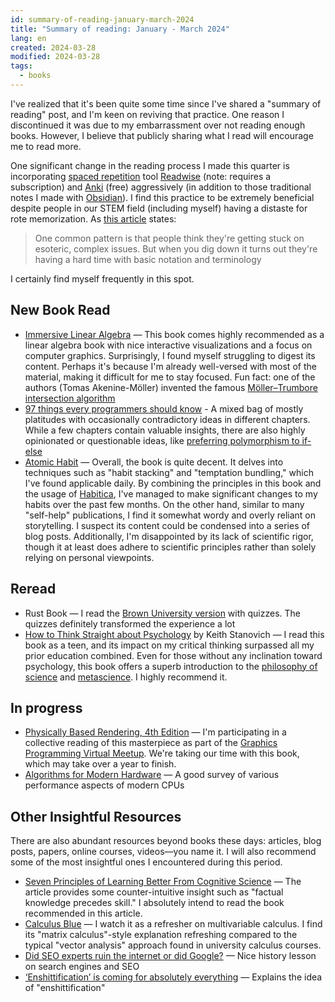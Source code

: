 ```yaml
---
id: summary-of-reading-january-march-2024
title: "Summary of reading: January - March 2024"
lang: en
created: 2024-03-28
modified: 2024-03-28
tags:
  - books
---
```


I've realized that it's been quite some time since I've shared a "summary of reading" post, and I'm keen on reviving that practice. One reason I discontinued it was due to my embarrassment over not reading enough books. However, I believe that publicly sharing what I read will encourage me to read more.

One significant change in the reading process I made this quarter is incorporating [spaced repetition](https://en.wikipedia.org/wiki/Spaced_repetition) tool [Readwise](https://readwise.io/) (note: requires a subscription) and [Anki](https://ankiweb.net) (free) aggressively (in addition to those traditional notes I made with [Obsidian](https://obsidian.md/)). I find this practice to be extremely beneficial despite people in our STEM field (including myself) having a distaste for rote memorization. As [this article](http://augmentingcognition.com/ltm.html) states:

> One common pattern is that people think they're getting stuck on esoteric, complex issues. But when you dig down it turns out they're having a hard time with basic notation and terminology

I certainly find myself frequently in this spot.

## New Book Read

- [Immersive Linear Algebra](http://immersivemath.com/ila/index.html) — This book comes highly recommended as a linear algebra book with nice interactive visualizations and a focus on computer graphics. Surprisingly, I found myself struggling to digest its content. Perhaps it's because I'm already well-versed with most of the material, making it difficult for me to stay focused. Fun fact: one of the authors (Tomas Akenine-Möller) invented the famous [Möller–Trumbore intersection algorithm](https://en.wikipedia.org/wiki/M%C3%B6ller%E2%80%93Trumbore_intersection_algorithm)
- [97 things every programmers should know](https://97-things-every-x-should-know.gitbook.io/97-things-every-programmer-should-know/) - A mixed bag of mostly platitudes with occasionally contradictory ideas in different chapters. While a few chapters contain valuable insights, there are also highly opinionated or questionable ideas, like [preferring polymorphism to if-else](https://97-things-every-x-should-know.gitbook.io/97-things-every-programmer-should-know/en/thing_59)
- [Atomic Habit](https://jamesclear.com/atomic-habits) — Overall, the book is quite decent. It delves into techniques such as "habit stacking" and "temptation bundling," which I've found applicable daily. By combining the principles in this book and the usage of [Habitica](https://habitica.com/), I've managed to make significant changes to my habits over the past few months. On the other hand, similar to many "self-help" publications, I find it somewhat wordy and overly reliant on storytelling. I suspect its content could be condensed into a series of blog posts. Additionally, I'm disappointed by its lack of scientific rigor, though it at least does adhere to scientific principles rather than solely relying on personal viewpoints.

## Reread

- Rust Book — I read the [Brown University version](https://rust-book.cs.brown.edu/experiment-intro.html) with quizzes. The quizzes definitely transformed the experience a lot
- [How to Think Straight about Psychology](https://www.amazon.com/Think-Straight-About-Psychology-Books-dp-0134478622/dp/0134478622) by Keith Stanovich — I read this book as a teen, and its impact on my critical thinking surpassed all my prior education combined. Even for those without any inclination toward psychology, this book offers a superb introduction to the [philosophy of science](https://en.wikipedia.org/wiki/Philosophy_of_science) and [metascience](https://en.wikipedia.org/wiki/Metascience). I highly recommend it.

## In progress

- [Physically Based Rendering, 4th Edition](https://pbr-book.org/4ed/contents) — I'm participating in a collective reading of this masterpiece as part of the [Graphics Programming Virtual Meetup](https://www.meetup.com/graphics-programming-virtual-meetup/). We're taking our time with this book, which may take over a year to finish.
- [Algorithms for Modern Hardware](https://en.algorithmica.org/hpc/) — A good survey of various performance aspects of modern CPUs

## Other Insightful Resources

There are also abundant resources beyond books these days: articles, blog posts, papers, online courses, videos—you name it. I will also recommend some of the most insightful ones I encountered during this period.

- [Seven Principles of Learning Better From Cognitive Science](https://www.scotthyoung.com/blog/2014/08/10/7-principles-learn-better-science/) — The article provides some counter-intuitive insight such as "factual knowledge precedes skill." I absolutely intend to read the book recommended in this article.
- [Calculus Blue](https://www2.math.upenn.edu/~ghrist/BLUE.html) — I watch it as a refresher on multivariable calculus. I find its "matrix calculus"-style explanation refreshing compared to the typical "vector analysis" approach found in university calculus courses.
- [Did SEO experts ruin the internet or did Google?](https://www.theverge.com/features/23931789/seo-search-engine-optimization-experts-google) — Nice history lesson on search engines and SEO
- [‘Enshittification’ is coming for absolutely everything](https://pluralistic.net/2024/01/30/go-nuts-meine-kerle/#ich-bin-ein-bratapfel) — Explains the idea of "enshittification"

